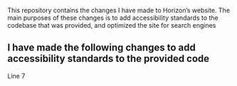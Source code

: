 This repository contains the changes I have made to Horizon’s website. 
The main purposes of these changes is to add accessibility standards to the codebase that was provided, and optimized the site for search engines 

I have made the following changes to add accessibility standards to the provided code 
---------------------------------------------------------------------------------------
Line 7 <title> I changed it from “website” to Horiseon
  
Line 30  <img> image representing Search Engine Optimization. Since this is an informative image, I added a “Alt” explaining the image. This will add accessibility, and will aid screen readers for the visually impaired. I added the following text. 
“A sketch in a notebook with a small cloud containing the letters SEO. It is surrounded by several smaller sketches representing concepts on the internet that can be found by a Search Engine. “

Line 37 <img> image representing Online Reputation Management. Since this is an informative image, I added a “Alt” explaining the image. This will add accessibility, and will aid screen readers for the visually impaired. I added the following text.“A man on a lap top. He is using his phone. On the laptop screen it shows a large heading labeled reputation. Below are several graphs. The largest graph in the center is a bar graph. It shows a gradual increase over time. It is accompanied by an arrow over the top of it signifying an increase.” 

Line 44 <img> image representing Social Media Marketing Since this is an informative image, I added a “Alt” explaining the image. This will add accessibility, and will aid screen readers for the visually impaired. I added the following text.
“A large group of people at a business table. They are holding laptops, phones, and tablets. On the table there are several paper cut outs scattered around. Each cut out contains a word or a graphic. They representing elements of social media such as tweet, like, Media, share. Some of them contain common media icons such as a phone, camera, music note.”

Line 54 <img> icon representing Lead Generation Since this is an informative image, I added a “Alt” explaining the image. This will add accessibility, and will aid screen readers for the visually impaired. I added the following text.
“the icon shows a gear cog moving into a funnel emerging as a dollar sign.”

Line 61 <img> icon representing Brand awareness Since this is an informative image, I added a “Alt” explaining the image. This will add accessibility, and will aid screen readers for the visually impaired. I added the following text.
“The icon shows a light bulb emanating lighting up. The light bulb sits on top of a shirt and tie signifying the idea of a business man.”

Line 68 <img> icon representing Brand awareness Since this is an informative image, I added a “Alt” explaining the image. This will add accessibility, and will aid screen readers for the visually impaired. I added the following text.“The icon shows gear cog behind several money signs.”

--------------------------------------------------------------------------------------
I have made the following changes to code to remove redundancies to aid with better navigation and functionality of the web page. 
---------------------------------------------------------------------------------------------------------------------------------

Line 68 I removed  "im" tags they do not need closing tags.

I changed the title element in header to be more descriptive 

I removed the footer content to better reflect the mock image I was given

CSS changes and reorganization   
------------------------------------------------------------------------------------------------------------------------------------
•	Changed <P> size from 16px to 20px to align with mock photo also added max width attribute of 600px
•	Added. benefits p
•	Added search-engine-optimization span to move optimize on another level
•	Added online-reputation-management span display block to move the element down
•	Consolidated img for seo and orm and smm to clear redundances  added width 325px
•	Consolidated h2 for seo and orm and smm a to clear redundances dded font size chage to 40px
•	Consolidated img, h2, from the content section to clear redundances 
•	Combine benefit-lead, benefit-brand, benefit-cost to one declaration
•	Removed footer content to match mock up
•	Added a utility section for page wide functions
•	Moved float left and float right declarations to utility section 0riginal line 75 now line 11-19
•	Moved link <a> and <p> codes to utility section


